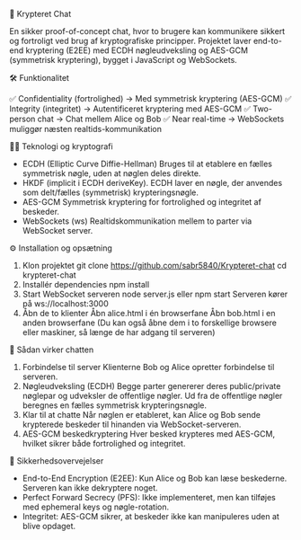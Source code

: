 🔐 Krypteret Chat

En sikker proof-of-concept chat, hvor to brugere kan kommunikere sikkert og fortroligt ved brug af kryptografiske principper.
Projektet laver end-to-end kryptering (E2EE) med ECDH nøgleudveksling og AES-GCM (symmetrisk kryptering), bygget i JavaScript og WebSockets.

🛠️ Funktionalitet

✅ Confidentiality (fortrolighed) → Med symmetrisk kryptering (AES-GCM)
✅ Integrity (integritet) → Autentificeret kryptering med AES-GCM
✅ Two-person chat → Chat mellem Alice og Bob
✅ Near real-time → WebSockets muliggør næsten realtids-kommunikation

🧑‍💻 Teknologi og kryptografi

- ECDH (Elliptic Curve Diffie-Hellman)
  Bruges til at etablere en fælles symmetrisk nøgle, uden at nøglen deles direkte.
- HKDF (implicit i ECDH deriveKey).
  ECDH laver en nøgle, der anvendes som delt/fælles (symmetrisk) krypteringsnøgle.
- AES-GCM
  Symmetrisk kryptering for fortrolighed og integritet af beskeder.
- WebSockets (ws)
  Realtidskommunikation mellem to parter via WebSocket server.

⚙️ Installation og opsætning

1. Klon projektet
   git clone https://github.com/sabr5840/Krypteret-chat
   cd krypteret-chat
2. Installér dependencies
   npm install
3. Start WebSocket serveren
   node server.js eller npm start
   Serveren kører på ws://localhost:3000
4. Åbn de to klienter
   Åbn alice.html i én browserfane
   Åbn bob.html i en anden browserfane
   (Du kan også åbne dem i to forskellige browsere eller maskiner, så længe de har adgang til serveren)

🚀 Sådan virker chatten

1. Forbindelse til server
   Klienterne Bob og Alice opretter forbindelse til serveren.
2. Nøgleudveksling (ECDH)
   Begge parter genererer deres public/private nøglepar og udveksler de offentlige nøgler.
   Ud fra de offentlige nøgler beregnes en fælles symmetrisk krypteringsnøgle.
3. Klar til at chatte
   Når nøglen er etableret, kan Alice og Bob sende krypterede beskeder til hinanden via WebSocket-serveren.
4. AES-GCM beskedkryptering
   Hver besked krypteres med AES-GCM, hvilket sikrer både fortrolighed og integritet.

🔐 Sikkerhedsovervejelser

- End-to-End Encryption (E2EE): Kun Alice og Bob kan læse beskederne. Serveren kan ikke dekryptere noget.
- Perfect Forward Secrecy (PFS): Ikke implementeret, men kan tilføjes med ephemeral keys og nøgle-rotation.
- Integritet: AES-GCM sikrer, at beskeder ikke kan manipuleres uden at blive opdaget.
